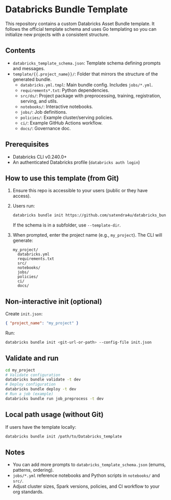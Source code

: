 # Databricks Bundle Template

This repository contains a custom Databricks Asset Bundle template. It follows the official template schema and uses Go templating so you can initialize new projects with a consistent structure.

## Contents
- `databricks_template_schema.json`: Template schema defining prompts and messages.
- `template/{{.project_name}}/`: Folder that mirrors the structure of the generated bundle.
  - `databricks.yml.tmpl`: Main bundle config. Includes `jobs/*.yml`.
  - `requirements*.txt`: Python dependencies.
  - `src/ds/`: Project package with preprocessing, training, registration, serving, and utils.
  - `notebooks/`: Interactive notebooks.
  - `jobs/`: Job definitions.
  - `policies/`: Example cluster/serving policies.
  - `ci/`: Example GitHub Actions workflow.
  - `docs/`: Governance doc.

## Prerequisites
- Databricks CLI v0.240.0+
- An authenticated Databricks profile (`databricks auth login`)

## How to use this template (from Git)
1. Ensure this repo is accessible to your users (public or they have access).
2. Users run:
   ```bash
   databricks bundle init https://github.com/satendra4u/databricks_bundle_template.git
   ```
   If the schema is in a subfolder, use `--template-dir`.

3. When prompted, enter the project name (e.g., `my_project`). The CLI will generate:
   ```
   my_project/
     databricks.yml
     requirements.txt
     src/
     notebooks/
     jobs/
     policies/
     ci/
     docs/
   ```

## Non-interactive init (optional)
Create `init.json`:
```json
{ "project_name": "my_project" }
```
Run:
```bash
databricks bundle init <git-url-or-path> --config-file init.json
```

## Validate and run
```bash
cd my_project
# Validate configuration
databricks bundle validate -t dev
# Deploy configuration
databricks bundle deploy -t dev
# Run a job (example)
databricks bundle run job_preprocess -t dev
```

## Local path usage (without Git)
If users have the template locally:
```bash
databricks bundle init /path/to/Databricks_template
```

## Notes
- You can add more prompts to `databricks_template_schema.json` (enums, patterns, ordering).
- `jobs/*.yml` reference notebooks and Python scripts in `notebooks/` and `src/`.
- Adjust cluster sizes, Spark versions, policies, and CI workflow to your org standards.
